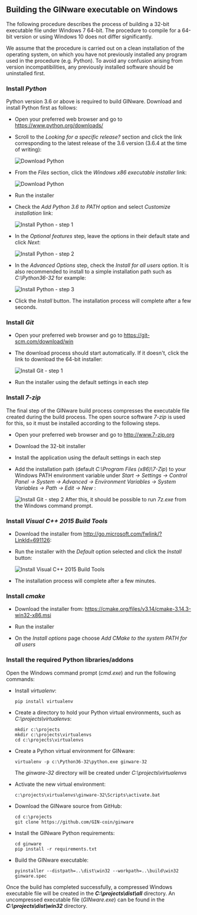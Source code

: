 ## Building the GINware executable on Windows
The following procedure describes the process of building a 32-bit executable file under Windows 7 64-bit. The procedure to compile for a 64-bit version or using Windows 10 does not differ significantly.

We assume that the procedure is carried out on a clean installation of the operating system, on which you have not previously installed any program used in the procedure (e.g. Python). To avoid any confusion arising from version incompatibilities, any previously installed software should be uninstalled first.

### Install *Python*
Python version 3.6 or above is required to build GINware. Download and install Python first as follows:
* Open your preferred web browser and go to https://www.python.org/downloads/

* Scroll to the *Looking for a specific release?* section and click the link corresponding to the latest release of the 3.6 version (3.6.4 at the time of writing):

  ![Download Python](img/build-gw/bwin-install-python-1.jpg)

* From the _Files_ section, click the _Windows x86 executable installer_ link:

  ![Download Python](img/build-gw/bwin-install-python-2.jpg)

* Run the installer

* Check the *Add Python 3.6 to PATH* option and select *Customize installation* link:

  ![Install Python - step 1](img/build-gw/bwin-install-python-3.jpg)

* In the *Optional features* step, leave the options in their default state and click *Next*:

  ![Install Python - step 2](img/build-gw/bwin-install-python-4.jpg)

* In the *Advanced Options* step, check the *Install for all users* option. It is also recommended to install to a simple installation path such as *C:\Python36-32* for example:

  ![Install Python - step 3](img/build-gw/bwin-install-python-5.jpg)

* Click the *Install* button. The installation process will complete after a few seconds.

### Install *Git*

* Open your preferred web browser and go to https://git-scm.com/download/win 

* The download process should start automatically. If it doesn't, click the link to download the 64-bit installer:

  ![Install Git - step 1](img/build-gw/bwin-install-git-1.jpg)

* Run the installer using the default settings in each step

### Install *7-zip*

The final step of the GINware build process compresses the executable file created during the build process. The open source software *7-zip* is used for this, so it must be installed according to the following steps.

* Open your preferred web browser and go to http://www.7-zip.org

* Download the 32-bit installer

* Install the application using the default settings in each step

* Add the installation path (default *C:\Program Files (x86)\7-Zip*) to your Windows PATH environment variable under *Start -> Settings -> Control Panel -> System -> Advanced -> Environment Variables -> System Variables -> Path -> Edit -> New* :  

  ![Install Git - step 2](img/build-gw/bwin-7-zip-path.jpg)
  After this, it should be possible to run *7z.exe* from the Windows command prompt.


### Install *Visual C++ 2015 Build Tools*

* Download the installer from http://go.microsoft.com/fwlink/?LinkId=691126:


* Run the installer with the *Default* option selected and click the *Install* button:

  ![Install Visual C++ 2015 Build  Tools](img/build-gw/bwin-install-vstools-2.jpg)

* The installation process will complete after a few minutes.

### Install *cmake*

* Download the installer from: https://cmake.org/files/v3.14/cmake-3.14.3-win32-x86.msi

* Run the installer

* On the *Install options* page choose *Add CMake to the system PATH for all users*


### Install the required Python libraries/addons

Open the Windows command prompt (*cmd.exe*)  and run the following commands:

* Install *virtualenv*:
  ```
  pip install virtualenv
  ```

* Create a directory to hold your Python virtual environments, such as *C:\projects\virtualenvs*:
  ```
  mkdir c:\projects
  mkdir c:\projects\virtualenvs
  cd c:\projects\virtualenvs
  ```

* Create a Python virtual environment for GINware:

  ```
  virtualenv -p c:\Python36-32\python.exe ginware-32
  ```

  The *ginware-32* directory will be created under *C:\projects\virtualenvs*

* Activate the new virtual environment:

  ```
  c:\projects\virtualenvs\ginware-32\Scripts\activate.bat
  ```

* Download the GINware source from GitHub:

  ```
  cd c:\projects
  git clone https://github.com/GIN-coin/ginware
  ```

* Install the GINware Python requirements:

  ```
  cd ginware
  pip install -r requirements.txt
  ```
  
* Build the GINware executable:

  ```
  pyinstaller --distpath=..\dist\win32 --workpath=..\build\win32 ginware.spec
  ```


Once the build has completed successfully, a compressed Windows executable file will be created in the ***C:\projects\dist\all*** directory. An uncompressed executable file (*GINware.exe*) can be found in the ***C:\projects\dist\win32*** directory.